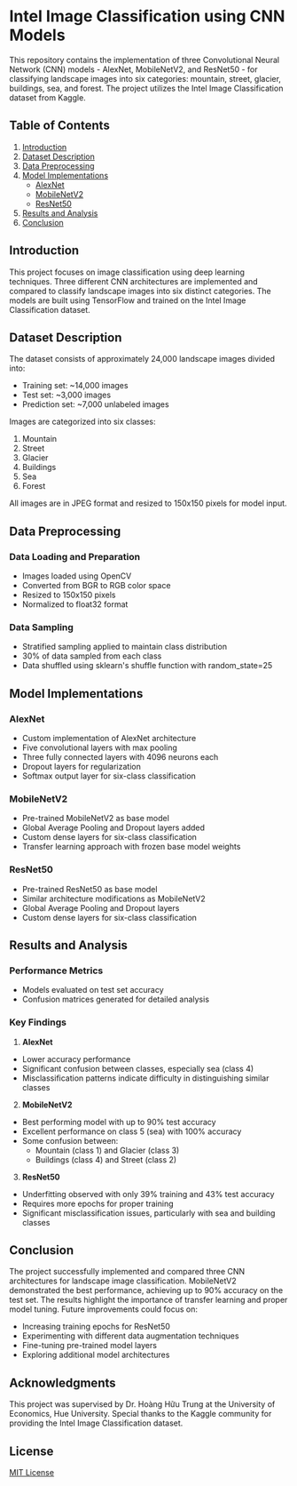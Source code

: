 # Intel Image Classification using CNN Models

This repository contains the implementation of three Convolutional Neural Network (CNN) models - AlexNet, MobileNetV2, and ResNet50 - for classifying landscape images into six categories: mountain, street, glacier, buildings, sea, and forest. The project utilizes the Intel Image Classification dataset from Kaggle.

## Table of Contents
1. [Introduction](#introduction)
2. [Dataset Description](#dataset-description)
3. [Data Preprocessing](#data-preprocessing)
4. [Model Implementations](#model-implementations)
    - [AlexNet](#alexnet)
    - [MobileNetV2](#mobilenetv2)
    - [ResNet50](#resnet50)
5. [Results and Analysis](#results-and-analysis)
6. [Conclusion](#conclusion)

## Introduction

This project focuses on image classification using deep learning techniques. Three different CNN architectures are implemented and compared to classify landscape images into six distinct categories. The models are built using TensorFlow and trained on the Intel Image Classification dataset.

## Dataset Description

The dataset consists of approximately 24,000 landscape images divided into:
- Training set: ~14,000 images
- Test set: ~3,000 images
- Prediction set: ~7,000 unlabeled images

Images are categorized into six classes:
1. Mountain
2. Street
3. Glacier
4. Buildings
5. Sea
6. Forest

All images are in JPEG format and resized to 150x150 pixels for model input.

## Data Preprocessing

### Data Loading and Preparation
- Images loaded using OpenCV
- Converted from BGR to RGB color space
- Resized to 150x150 pixels
- Normalized to float32 format

### Data Sampling
- Stratified sampling applied to maintain class distribution
- 30% of data sampled from each class
- Data shuffled using sklearn's shuffle function with random_state=25

## Model Implementations

### AlexNet
- Custom implementation of AlexNet architecture
- Five convolutional layers with max pooling
- Three fully connected layers with 4096 neurons each
- Dropout layers for regularization
- Softmax output layer for six-class classification

### MobileNetV2
- Pre-trained MobileNetV2 as base model
- Global Average Pooling and Dropout layers added
- Custom dense layers for six-class classification
- Transfer learning approach with frozen base model weights

### ResNet50
- Pre-trained ResNet50 as base model
- Similar architecture modifications as MobileNetV2
- Global Average Pooling and Dropout layers
- Custom dense layers for six-class classification

## Results and Analysis

### Performance Metrics
- Models evaluated on test set accuracy
- Confusion matrices generated for detailed analysis

### Key Findings
1. **AlexNet**
- Lower accuracy performance
- Significant confusion between classes, especially sea (class 4)
- Misclassification patterns indicate difficulty in distinguishing similar classes

2. **MobileNetV2**
- Best performing model with up to 90% test accuracy
- Excellent performance on class 5 (sea) with 100% accuracy
- Some confusion between:
   - Mountain (class 1) and Glacier (class 3)
   - Buildings (class 4) and Street (class 2)

3. **ResNet50**
- Underfitting observed with only 39% training and 43% test accuracy
- Requires more epochs for proper training
- Significant misclassification issues, particularly with sea and building classes

## Conclusion

The project successfully implemented and compared three CNN architectures for landscape image classification. MobileNetV2 demonstrated the best performance, achieving up to 90% accuracy on the test set. The results highlight the importance of transfer learning and proper model tuning. Future improvements could focus on:
- Increasing training epochs for ResNet50
- Experimenting with different data augmentation techniques
- Fine-tuning pre-trained model layers
- Exploring additional model architectures

## Acknowledgments

This project was supervised by Dr. Hoàng Hữu Trung at the University of Economics, Hue University. Special thanks to the Kaggle community for providing the Intel Image Classification dataset.

## License

[MIT License](LICENSE)
